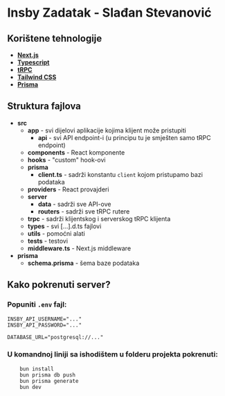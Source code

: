 # Insby Zadatak - Slađan Stevanović

## Korištene tehnologije

-   **[Next.js](https://nextjs.org)**
-   **[Typescript](https://www.typescriptlang.org)**
-   **[tRPC](https://trpc.io)**
-   **[Tailwind CSS](https://tailwindcss.com)**
-   **[Prisma](https://www.prisma.io)**

## Struktura fajlova

-   **src**
    -   **app** - svi dijelovi aplikacije kojima klijent može pristupiti
        -   **api** - svi API endpoint-i (u principu tu je smješten samo tRPC endpoint)
    -   **components** - React komponente
    -   **hooks** - "custom" hook-ovi
    -   **prisma**
        -   **client.ts** - sadrži konstantu `client` kojom pristupamo bazi podataka
    -   **providers** - React provajderi
    -   **server**
        -   **data** - sadrži sve API-ove
        -   **routers** - sadrži sve tRPC rutere
    -   **trpc** - sadrži klijentskog i serverskog tRPC klijenta
    -   **types** - svi [...].d.ts fajlovi
    -   **utils** - pomoćni alati
    -   **tests** - testovi
    -   **middleware.ts** - Next.js middleware
-   **prisma**
    -   **schema.prisma** - šema baze podataka

## Kako pokrenuti server?

### Popuniti `.env` fajl:

```
INSBY_API_USERNAME="..."
INSBY_API_PASSWORD="..."

DATABASE_URL="postgresql://..."
```

### U komandnoj liniji sa ishodištem u folderu projekta pokrenuti:

```
    bun install
    bun prisma db push
    bun prisma generate
    bun dev
```
